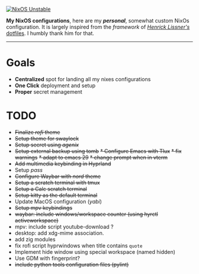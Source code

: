 
[![NixOS Unstable](https://img.shields.io/badge/NixOS-unstable-blue.svg?style=flat-square&logo=NixOS&logoColor=white)](https://nixos.org)

**My NixOS configurations**, here are my ___personal___, somewhat custom NixOs configuration. It is largely inspired from 
the _framework_ of  [_Henrick Lissner's_ dotfiles](https://github.com/hlissner/dotfiles). I humbly thank him for that.

---
# Goals
 - **Centralized** spot for landing all my nixes configurations
 - **One Click** deployment and setup
 - **Proper** secret management
 
# TODO 
 * ~~Finalize _rofi_ theme~~
 * ~~Setup theme for swaylock~~
 * ~~Setup secret using _agenix_~~
 * ~~Setup external backup using tomb~~
 ~~* Configure Emacs with Tlux~~
   ~~* fix warnings~~
   ~~* adapt to emacs 29~~
   ~~* change prompt when in vterm~~
 * ~~Add multimedia keybinding in Hyprland~~
 * Setup _pass_
 * ~~Configure Waybar with _nord_ theme~~
 * ~~Setup a scratch terminal with tmux~~
 * ~~Setup a Calc scratch terminal~~
 * ~~Setup kitty as the default terminal~~
 * Update MacOS configuration (_yabi_)
 * ~~Setup mpv keybindings~~
 * ~~waybar: include windows/workspace counter (using hyrctl activeworkspace)~~
 * mpv: include script youtube-download ? 
 * desktop: add xdg-mime association. 
 * add zig modules
 * fix rofi script hyprwindows when title contains ```quote```
 * Implement hide window using special workspace (named hidden)
 * Use GDM with fingerprint? 
 * ~~include python tools configuration files (pylint)~~
 


